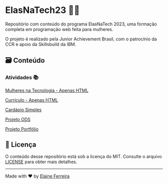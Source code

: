 # ElasNaTech23 👩‍💻

Repositório com conteúdo do programa ElasNaTech 2023, uma formação completa em programação web feita para mulheres.

O projeto é realizado pela Junior Achievement Brasil, com o patrocínio da CCR e apoio da Skillsbuild da IBM.

## 🗃️ Conteúdo

### Atividades 📚

[Mulheres na Tecnologia - Apenas HTML](https://elainefs.github.io/ElasNaTech23/mulheres-na-tecnologia)

[Currículo - Apenas HTML](https://elainefs.github.io/ElasNaTech23/projeto-curriculo/)

[Cardápio Simples](https://elainefs.github.io/ElasNaTech23/cardapio-simples/)

[Projeto ODS](https://elainefs.github.io/ElasNaTech23/projeto-ods)

[Projeto Portfólio](https://elainefs.github.io/ElasNaTech23/projeto-portfolio)

## 📄 Licença

O conteúdo desse repositório está sob a licença do MIT. Consulte o arquivo [LICENSE](/LICENSE) para obter mais detalhes.

---

Made with ❤️ by [Elaine Ferreira](https://github.com/elainefs)
